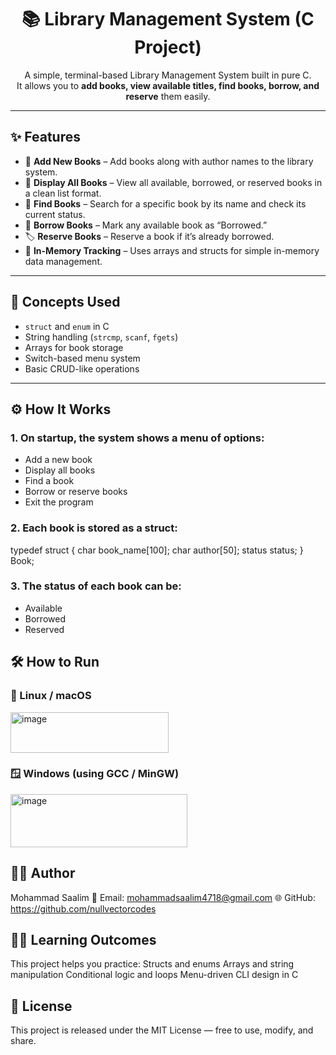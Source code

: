 <h1 align="center">📚 Library Management System (C Project)</h1>

<p align="center">
  A simple, terminal-based Library Management System built in pure C.<br>
  It allows you to <b>add books, view available titles, find books, borrow, and reserve</b> them easily.
</p>

---

## ✨ Features

- 📖 **Add New Books** – Add books along with author names to the library system.  
- 👀 **Display All Books** – View all available, borrowed, or reserved books in a clean list format.  
- 🔎 **Find Books** – Search for a specific book by its name and check its current status.  
- 📘 **Borrow Books** – Mark any available book as “Borrowed.”  
- 🏷️ **Reserve Books** – Reserve a book if it’s already borrowed.  
- 💾 **In-Memory Tracking** – Uses arrays and structs for simple in-memory data management.

---

## 🧠 Concepts Used

- `struct` and `enum` in C  
- String handling (`strcmp`, `scanf`, `fgets`)  
- Arrays for book storage  
- Switch-based menu system  
- Basic CRUD-like operations

---

## ⚙️ How It Works

### 1. On startup, the system shows a **menu of options**:
   - Add a new book  
   - Display all books  
   - Find a book  
   - Borrow or reserve books  
   - Exit the program  

### 2. Each book is stored as a struct:

   typedef struct {
       char book_name[100];
       char author[50];
       status status;
   } Book;

### 3. The status of each book can be:
- Available
- Borrowed
- Reserved

## 🛠️ How to Run

### 🐧 Linux / macOS <br>
<img width="253" height="65" alt="image" src="https://github.com/user-attachments/assets/e0e7e93f-1d3d-48a8-b19b-60acd7dfaf61" />

### 🪟 Windows (using GCC / MinGW) <br>
<img width="283" height="85" alt="image" src="https://github.com/user-attachments/assets/6de9a010-91d6-4585-b9e4-8dd9d872edaf" />


## 👨‍💻 Author

Mohammad Saalim
📧 Email: mohammadsaalim4718@gmail.com 
🌐 GitHub: https://github.com/nullvectorcodes

## 🧑‍🏫 Learning Outcomes

This project helps you practice:
Structs and enums
Arrays and string manipulation
Conditional logic and loops
Menu-driven CLI design in C

## 📜 License

This project is released under the MIT License — free to use, modify, and share.






